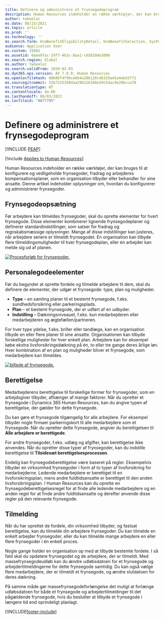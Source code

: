 ```yaml
---
title: Definere og administrere et frynsegodeprogram
description: Human Resources indeholder en række værktøjer, der kan bruges til at konfigurere og vedligeholde frynsegoder, fradrag og arbejderes kompensationsplaner, som en organisation tilbyder eller behandler for sine ansatte. Denne artikel indeholder oplysninger om, hvordan du konfigurerer og administrerer frynsegoder.
author: twheeloc
ms.date: 08/23/2021
ms.topic: article
ms.prod: ''
ms.technology: ''
ms.search.form: HcmBenefitEligibilityDetail, HcmBenefitSelection, SysPolicyListPage, SysPolicySourceDocumentRuleType, BenefitWorkspace, HcmBenefitSummaryPart
audience: Application User
ms.custom: 15681
ms.assetid: 6aee97ac-29f7-4b3c-8aa1-c65810de3090
ms.search.region: Global
ms.author: twheeloc
ms.search.validFrom: 2020-02-03
ms.dyn365.ops.version: AX 7.0.0, Human Resources
ms.openlocfilehash: 08b80f4f90ce6b4a286120cd6329a45a4ebd3f71
ms.sourcegitcommit: 52b7225350daa29b1263d8e29c54ac9e20bcca70
ms.translationtype: HT
ms.contentlocale: da-DK
ms.lasthandoff: 06/03/2022
ms.locfileid: "8877795"
---
```

# <a name="define-and-manage-a-benefits-program"></a>Definere og administrere et frynsegodeprogram


[!INCLUDE [PEAP](../includes/peap-1.md)]

[!include [Applies to Human Resources](../includes/applies-to-hr.md)]

Human Resources indeholder en række værktøjer, der kan bruges til at konfigurere og vedligeholde frynsegoder, fradrag og arbejderes kompensationsplaner, som en organisation tilbyder eller behandler for sine ansatte. Denne artikel indeholder oplysninger om, hvordan du konfigurerer og administrerer frynsegoder.

## <a name="benefit-setup"></a>Frynsegodeopsætning

Før arbejdere kan tilmeldes frynsegoder, skal du oprette elementer for hvert frynsegode. Disse elementer kombinerer lignende frynsegodeplaner og definerer standardindstillinger, som satser for fradrag og regnskabsmæssige oplysninger. Mange af disse indstillinger kan justeres, når arbejdere senere er tilmeldt frynsegodet. En organisation kan tilbyde flere tilmeldingsmuligheder til hver frynsegodeplan, eller en arbejder kan melde sig ud af planen. 

[![Procesforløb for frynsegoder.](./media/benefit-process-flow1.png)](./media/benefit-process-flow1.png)

## <a name="benefit-elements"></a>Personalegodeelementer

Før du begynder at oprette fordele og tilmelde arbejdere til dem, skal du definere de elementer, der udgør et frynsegode: type, plan og muligheder.

-   **Type** – en samling planer til et bestemt frynsegode, f.eks. sundhedsforsikring eller parkeringsplads.
-   **Plan** – et bestemt frynsegode, der er udført af en udbyder.
-   **Indstilling** – Dækningsniveauet, f.eks. kun medarbejderen eller medarbejderen og ægtefællen/partneren.

For hver type ydelse, f.eks. briller eller tandlæge, kan en organisation tilbyde en eller flere planer til sine ansatte. Organisationen kan tilbyde forskellige muligheder for hver enkelt plan. Arbejdere kan for eksempel købe ekstra livsforsikringsdækning på én, to eller tre gange deres årlige løn. Hver kombination af en plan og muligheder bliver et frynsegode, som medarbejdere kan tilmeldes. 

[![billede af frynsegode.](./media/benefit-pic.png)](./media/benefit-pic.png)

## <a name="eligibility"></a>Berettigelse
Medarbejderens berettigelse til forskellige former for frynsegoder, som en arbejdsgiver tilbyder, afhænger af mange faktorer. Når du opretter et frynsegode i Dynamics 365 Human Resources, kan du angive typen af berettigelse, der gælder for dette frynsegode. 

Du kan gøre et frynsegode tilgængelig for alle arbejdere. For eksempel tilbyder nogle firmaer parkeringskort til alle medarbejdere som et frynsegode. Når du opretter dette frynsegode, angiver du berettigelsen til **Alle arbejdere er berettigede**. 

For andre frynsegoder, f.eks. udlæg og afgifter, kan berettigelse ikke anvendes. Når du opretter disse typer af frynsegoder, kan du indstille berettigelse til **Tilsidesæt berettigelsesprocessen**. 

Endelig kan frynsegodeberettigelse være baseret på regler. Eksempelvis tilbyder en virksomhed frynsegoder i form af to typer af livsforsikring for medarbejderne. Ledende medarbejdere er berettiget til en livsforsikringsplan, mens andre fuldtidsansatte er berettiget til den anden livsforsikringsplan. I Human Resources kan du oprette en frynsegodeberettigelsesregel for at finde alle ledende medarbejdere og en anden regel for at finde andre fuldtidsansatte og derefter anvende disse regler på den relevante frynsegode.

## <a name="enrollment"></a>Tilmelding
Når du har oprettet de fordele, din virksomhed tilbyder, og fastsat berettigelse, kan du tilmelde din arbejdere frynsegoder. Du kan tilmelde en enkelt arbejder frynsegoder, eller du kan tilmelde mange arbejdere en eller flere frynsegoder i én enkelt proces. 

Nogle gange holder en organisation op med at tilbyde bestemte fordele. I så fald skal du opdatere frynsegodet og de arbejdere, der er tilmeldt. Med massefrynsegodeudløb kan du ændre udløbsdatoen for et frynsegode og arbejdertilmeldingerne for dette frynsegode samtidig. Du kan også vælge flere medarbejdere, der er tilmeldt et frynsegode, og ændre slutdatoen for deres dækning. 

På samme måde gør massefrynsegodeforlængelse det muligt at forlænge udløbsdatoen for både et frynsegode og arbejdertilmeldinger til det pågældende frynsegode, hvis du beslutter at tilbyde et frynsegode i længere tid end oprindeligt planlagt.




[!INCLUDE[footer-include](../includes/footer-banner.md)]
